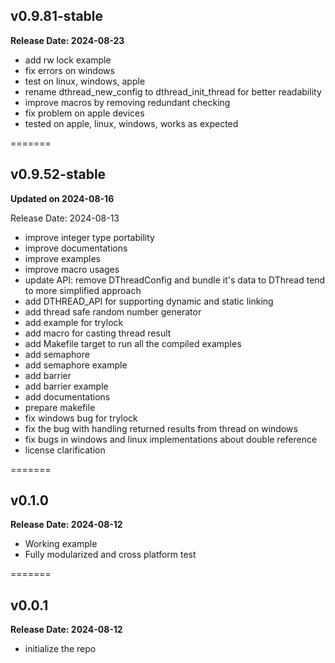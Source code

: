 ## v0.9.81-stable

**Release Date: 2024-08-23**

- add rw lock example
- fix errors on windows
- test on linux, windows, apple
- rename dthread_new_config to dthread_init_thread for better readability
- improve macros by removing redundant checking
- fix problem on apple devices
- tested on apple, linux, windows, works as expected

=======

## v0.9.52-stable

**Updated on 2024-08-16**

Release Date: 2024-08-13

- improve integer type portability
- improve documentations
- improve examples
- improve macro usages
- update API: remove DThreadConfig and bundle it's data to DThread tend to more simplified approach
- add DTHREAD_API for supporting dynamic and static linking
- add thread safe random number generator
- add example for trylock
- add macro for casting thread result
- add Makefile target to run all the compiled examples
- add semaphore
- add semaphore example
- add barrier
- add barrier example
- add documentations
- prepare makefile
- fix windows bug for trylock
- fix the bug with handling returned results from thread on windows
- fix bugs in windows and linux implementations about double reference
- license clarification

=======

## v0.1.0

**Release Date: 2024-08-12**

- Working example
- Fully modularized and cross platform test

=======

## v0.0.1

**Release Date: 2024-08-12**

- initialize the repo

